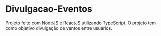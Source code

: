 # Divulgacao-Eventos
Projeto feito com NodeJS e ReactJS utilizando TypeScript. O projeto tem como objetivo divulgação de ventos entre usuários.
